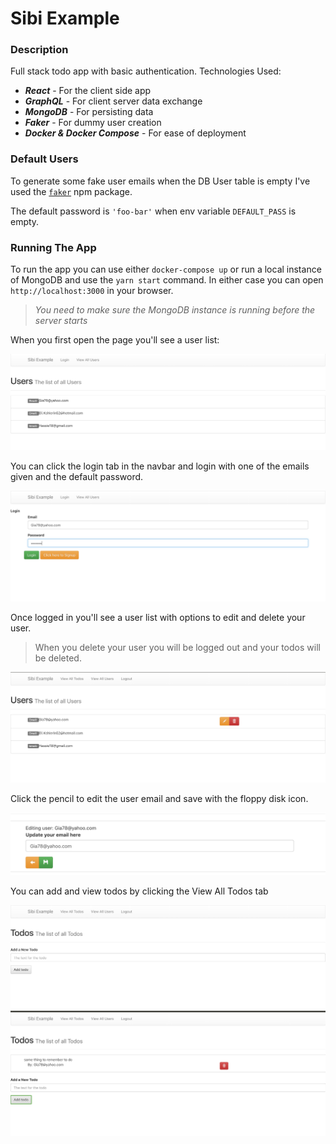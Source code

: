 # Sibi Example

### Description
Full stack todo app with basic authentication.
Technologies Used:
- ***React*** - For the client side app
- ***GraphQL*** - For client server data exchange
- ***MongoDB*** - For persisting data
- ***Faker*** - For dummy user creation
- ***Docker & Docker Compose*** - For ease of deployment

### Default Users

To generate some fake user emails when the DB User table is empty I've used the [`faker`](https://github.com/marak/Faker.js/) npm package.

The default password is `'foo-bar'` when env variable `DEFAULT_PASS` is empty.

### Running The App

To run the app you can use either `docker-compose up` or
run a local instance of MongoDB and use the `yarn start` command.
In either case you can open `http://localhost:3000` in your browser.

> *You need to make sure the MongoDB instance is running before the server starts*

When you first open the page you'll see a user list:

![user_list](./images/user-list.png)

You can click the login tab in the navbar
and login with one of the emails given and the default password.

![login](./images/login.png)

Once logged in you'll see a user list with options to edit and delete your user.
> When you delete your user you will be logged out and your todos will be deleted.

![logged-in-user-list](./images/logged-in-user-list.png)

Click the pencil to edit the user email and save with the floppy disk icon.

![edit-user](./images/edit-user.png)

You can add and view todos by clicking the View All Todos tab

![empty-todo-list](./images/empty-todo-list.png)
![todo-list](./images/todo-list.png)
